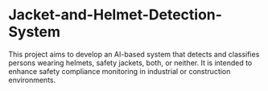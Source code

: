 # Jacket-and-Helmet-Detection-System
This project aims to develop an AI-based system that detects and classifies persons wearing helmets, safety jackets, both, or neither. It is intended to enhance safety compliance monitoring in industrial or construction environments. 
